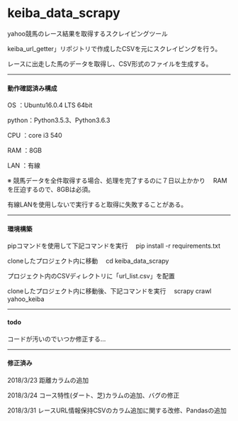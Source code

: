 # keiba_data_scrapy

yahoo競馬のレース結果を取得するスクレイピングツール

keiba_url_getter」リポジトリで作成したCSVを元にスクレイピングを行う。

レースに出走した馬のデータを取得し、CSV形式のファイルを生成する。

*****
#### 動作確認済み構成

OS    ：Ubuntu16.0.4 LTS 64bit

python：Python3.5.3、Python3.6.3

CPU   ：core i3 540

RAM   ：8GB

LAN   ：有線

※ 競馬データを全件取得する場合、処理を完了するのに７日以上かかり
 　RAMを圧迫するので、8GBは必須。

   有線LANを使用しないで実行すると取得に失敗することがある。

*****
#### 環境構築

pipコマンドを使用して下記コマンドを実行
　pip install -r requirements.txt

cloneしたプロジェクト内に移動
　cd keiba_data_scrapy
 
プロジェクト内のCSVディレクトリに「url_list.csv」を配置

cloneしたプロジェクト内に移動後、下記コマンドを実行
　scrapy crawl yahoo_keiba

*****
#### todo

コードが汚いのでいつか修正する...

*****
#### 修正済み

2018/3/23  距離カラムの追加

2018/3/24  コース特性(ダート、芝)カラムの追加、バグの修正

2018/3/31  レースURL情報保持CSVのカラム追加に関する改修、Pandasの追加


